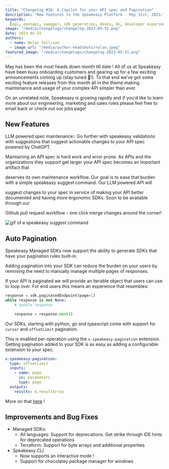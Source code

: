 ```yaml
---
title: "Changelog #26: A Copilot for your API spec and Pagination"
description: "New features to the Speakeasy Platform - May 31st, 2023."
keywords:
  [api, openapi, swagger, sdk generation, devex, dx, developer experience]
image: "/media/changelogs/changelog-2023-05-31.png"
date: 2023-05-31
authors:
  - name: Nolan Sullivan
  - image_url: "/media/author-headshots/nolan.jpeg"
featured_image: "/media/changelogs/changelog-2023-05-31.png"
---
```


May has been the most heads down month till date ! All of us at Speakeasy have been busy onboarding customers and gearing up for a few exciting announcements coming up (stay tuned 🚀!). To that end we’ve got some exciting feature releases from this month all in the theme making maintenance and usage of your complex API simpler than ever.

On an unrelated note, Speakeasy is growing rapidly and if you'd like to learn more about our engineering, marketing and sales roles please feel free to email back or check out our jobs page!

## New Features

LLM powered spec maintenance:: Go further with speakeasy validations with suggestions that suggest actionable changes to your API spec powered by ChatGPT.

Maintaining an API spec is hard work and error prone. As APIs and the organizations they support get larger your API spec becomes an important artifact that

deserves its own maintenance workflow. Our goal is to ease that burden with a simple speakeasy suggest command. Our LLM powered API will

suggest changes to your spec in service of making your API better documented and having more ergonomic SDKs. Soon to be available through our

Github pull request workflow - one click merge changes around the corner!

![gif of a speakeasy suggest command](https://storage.googleapis.com/speakeasy-design-assets/emails/changelog26/ezgif-1-263696a906.gif)

## Auto Pagination

Speakeasy Managed SDKs now support the ability to generate SDKs that have your pagination rules built-in.

Adding pagination into your SDK can reduce the burden on your users by removing the need to manually manage multiple pages of responses.

If your API is paginated we will provide an iterable object that users can use to loop over. For end users this means an experience that resembles:

```python
response = sdk.paginatedEndpoint(page=1)
while response is not None:
    # handle response

    response = response.next()
```

Our SDKs, starting with python, go and typescript come with support for `cursor` and `offsetLimit` pagination.

This is enabled per-operation using the `x-speakeasy-pagination` extension. Getting pagination added to your SDK is as easy as adding a configurable extension to your spec.

```yaml
x-speakeasy-pagination:
  type: offsetLimit
  inputs:
    - name: page
      in: parameters
      type: page
  outputs:
    results: $.resultArray
```

More on that [here](/docs/customize-sdks/pagination/) !

## Improvements and Bug Fixes

- Managed SDKs:
  - All languages: Support for deprecations. Get strike through IDE hints for deprecated operations
  - Terraform: Support for byte arrays and additional properties
- Speakeasy CLI
  - Now supports an interactive mode !
  - Support for chocolatey package manager for windows
